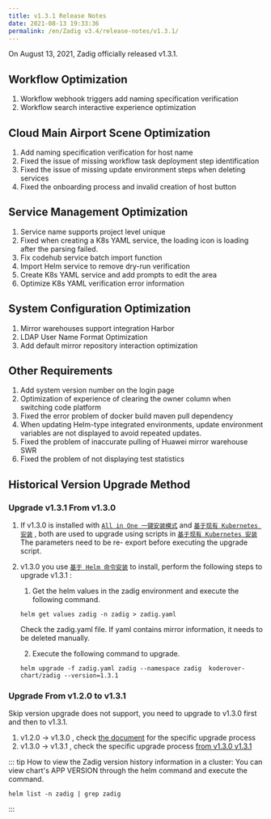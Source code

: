 ```yaml
---
title: v1.3.1 Release Notes
date: 2021-08-13 19:33:36
permalink: /en/Zadig v3.4/release-notes/v1.3.1/
---
```


On August 13, 2021, Zadig officially released v1.3.1.

## Workflow Optimization
  1. Workflow webhook triggers add naming specification verification
  2. Workflow search interactive experience optimization

## Cloud Main Airport Scene Optimization
  1. Add naming specification verification for host name
  2. Fixed the issue of missing workflow task deployment step identification
  3. Fixed the issue of missing update environment steps when deleting services
  4. Fixed the onboarding process and invalid creation of host button

## Service Management Optimization
  1. Service name supports project level unique
  2. Fixed when creating a K8s YAML service, the loading icon is loading after the parsing failed.
  3. Fix codehub service batch import function
  4. Import Helm service to remove dry-run verification
  5. Create K8s YAML service and add prompts to edit the area
  6. Optimize K8s YAML verification error information

## System Configuration Optimization
  1. Mirror warehouses support integration Harbor
  2. LDAP User Name Format Optimization
  3. Add default mirror repository interaction optimization

## Other Requirements
  1. Add system version number on the login page
  2. Optimization of experience of clearing the owner column when switching code platform
  3. Fixed the error problem of docker build maven pull dependency
  4. When updating Helm-type integrated environments, update environment variables are not displayed to avoid repeated updates.
  5. Fixed the problem of inaccurate pulling of Huawei mirror warehouse SWR
  6. Fixed the problem of not displaying test statistics


## Historical Version Upgrade Method

### Upgrade v1.3.1 From v1.3.0

1. If v1.3.0 is installed with [`All in One 一键安装模式`](/0) and [`基于现有 Kubernetes 安装`](/1) , both are used to upgrade using scripts in [`基于现有 Kubernetes 安装`](/1) The parameters need to be re- export before executing the upgrade script.

2. v1.3.0 you use [`基于 Helm 命令安装`](/0) to install, perform the following steps to upgrade v1.3.1 :

    1. Get the helm values in the zadig environment and execute the following command.

    ```
    helm get values zadig -n zadig > zadig.yaml
    ```

    Check the zadig.yaml file. If yaml contains mirror information, it needs to be deleted manually.

    2. Execute the following command to upgrade.

    ```
    helm upgrade -f zadig.yaml zadig --namespace zadig  koderover-chart/zadig --version=1.3.1
    ```

### Upgrade From v1.2.0 to v1.3.1

Skip version upgrade does not support, you need to upgrade to v1.3.0 first and then to v1.3.1.

1. v1.2.0 -> v1.3.0 , check [the document](/0) for the specific upgrade process
2. v1.3.0 -> v1.3.1 , check the specific upgrade process [from v1.3.0 v1.3.1](#%E4%BB%8E-v1-3-0-%E5%8D%87%E7%BA%A7-v1-3-1)


::: tip
How to view the Zadig version history information in a cluster:
You can view chart's APP VERSION through the helm command and execute the command.
```
helm list -n zadig | grep zadig
```
:::